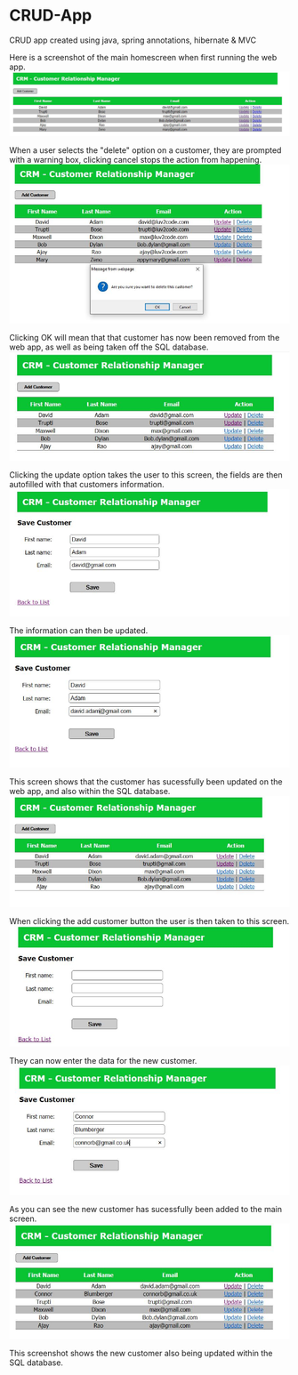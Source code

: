 # CRUD-App
CRUD app created using java, spring annotations, hibernate & MVC

Here is a screenshot of the main homescreen when first running the web app.
![Main App](https://github.com/connorblum/CRUD-App/blob/master/Main.JPG)

When a user selects the "delete" option on a customer, they are prompted with a warning box, clicking cancel stops the action from happening.
![Main App](https://github.com/connorblum/CRUD-App/blob/master/Delete1.JPG)

Clicking OK will mean that that customer has now been removed from the web app, as well as being taken off the SQL database.
![Main App](https://github.com/connorblum/CRUD-App/blob/master/Delete2.JPG)

Clicking the update option takes the user to this screen, the fields are then autofilled with that customers information.
![Main App](https://github.com/connorblum/CRUD-App/blob/master/Update1.JPG)

The information can then be updated.
![Main App](https://github.com/connorblum/CRUD-App/blob/master/update2.JPG)

This screen shows that the customer has sucessfully been updated on the web app, and also within the SQL database.
![Main App](https://github.com/connorblum/CRUD-App/blob/master/update3.JPG)

When clicking the add customer button the user is then taken to this screen.
![Main App](https://github.com/connorblum/CRUD-App/blob/master/add1.JPG)

They can now enter the data for the new customer.
![Main App](https://github.com/connorblum/CRUD-App/blob/master/add2.JPG)

As you can see the new customer has sucessfully been added to the main screen.
![Main App](https://github.com/connorblum/CRUD-App/blob/master/add3.JPG)

This screenshot shows the new customer also being updated within the SQL database.
